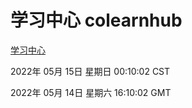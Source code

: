 # 学习中心 colearnhub
[学习中心](http://59.174.24.229:56308/colearnhub/)

2022年 05月 15日 星期日 00:10:02 CST

2022年 05月 14日 星期六 16:10:02 GMT
